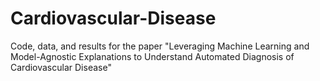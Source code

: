 # Cardiovascular-Disease
Code, data, and results for the paper "Leveraging Machine Learning and Model-Agnostic Explanations to Understand Automated Diagnosis of Cardiovascular Disease"
